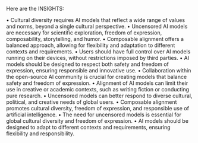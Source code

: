 Here are the INSIGHTS:

• Cultural diversity requires AI models that reflect a wide range of values and norms, beyond a single cultural perspective.
• Uncensored AI models are necessary for scientific exploration, freedom of expression, composability, storytelling, and humor.
• Composable alignment offers a balanced approach, allowing for flexibility and adaptation to different contexts and requirements.
• Users should have full control over AI models running on their devices, without restrictions imposed by third parties.
• AI models should be designed to respect both safety and freedom of expression, ensuring responsible and innovative use.
• Collaboration within the open-source AI community is crucial for creating models that balance safety and freedom of expression.
• Alignment of AI models can limit their use in creative or academic contexts, such as writing fiction or conducting pure research.
• Uncensored models can better respond to diverse cultural, political, and creative needs of global users.
• Composable alignment promotes cultural diversity, freedom of expression, and responsible use of artificial intelligence.
• The need for uncensored models is essential for global cultural diversity and freedom of expression.
• AI models should be designed to adapt to different contexts and requirements, ensuring flexibility and responsibility.
